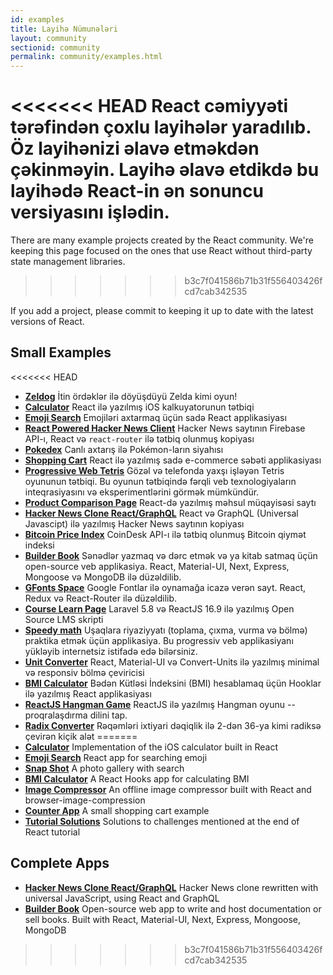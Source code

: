 ```yaml
---
id: examples
title: Layihə Nümunələri
layout: community
sectionid: community
permalink: community/examples.html
---
```


<<<<<<< HEAD
React cəmiyyəti tərəfindən çoxlu layihələr yaradılıb. Öz layihənizi əlavə etməkdən çəkinməyin. Layihə əlavə etdikdə bu layihədə React-in ən sonuncu versiyasını işlədin.
=======
There are many example projects created by the React community. We're keeping this page focused on the ones that use React without third-party state management libraries.
>>>>>>> b3c7f041586b71b31f556403426fcd7cab342535

If you add a project, please commit to keeping it up to date with the latest versions of React.

## Small Examples

<<<<<<< HEAD
* **[Zeldog](https://yannsainty.github.io/Zeldog/)** İtin ördəklər ilə döyüşdüyü Zelda kimi oyun!
* **[Calculator](https://github.com/ahfarmer/calculator)** React ilə yazılmış iOS kalkuyatorunun tətbiqi
* **[Emoji Search](https://github.com/ahfarmer/emoji-search)** Emojiləri axtarmaq üçün sadə React applikasiyası
* **[React Powered Hacker News Client](https://github.com/insin/react-hn)** Hacker News saytının Firebase API-ı, React və `react-router` ilə tətbiq olunmuş kopiyası
* **[Pokedex](https://github.com/alik0211/pokedex)** Canlı axtarış ilə Pokémon-ların siyahısı
* **[Shopping Cart](https://github.com/jeffersonRibeiro/react-shopping-cart)** React ilə yazılmış sadə e-commerce səbəti applikasiyası
* **[Progressive Web Tetris](https://github.com/skidding/flatris)** Gözəl və telefonda yaxşı işləyən Tetris oyununun tətbiqi. Bu oyunun tətbiqində fərqli veb texnologiyaların inteqrasiyasını və eksperimentlərini görmək mümkündür.
* **[Product Comparison Page](https://github.com/Rhymond/product-compare-react)** React-də yazılmış məhsul müqayisəsi saytı
* **[Hacker News Clone React/GraphQL](https://github.com/clintonwoo/hackernews-react-graphql)** React və GraphQL (Universal Javascipt) ilə yazılmış Hacker News saytının kopiyası
* **[Bitcoin Price Index](https://github.com/mrkjlchvz/bitcoin-price-index)** CoinDesk API-ı ilə tətbiq olunmuş Bitcoin qiymət indeksi
* **[Builder Book](https://github.com/builderbook/builderbook)** Sənədlər yazmaq və dərc etmək və ya kitab satmaq üçün open-source veb applikasiya. React, Material-UI, Next, Express, Mongoose və MongoDB ilə düzəldilib.
* **[GFonts Space](https://github.com/pankajladhar/GFontsSpace)** Google Fontlar ilə oynamağa icazə verən sayt. React, Redux və React-Router ilə düzəldilib.
* **[Course Learn Page](https://github.com/ulearnpro/ulearn)** Laravel 5.8 və ReactJS 16.9 ilə yazılmış Open Source LMS skripti
* **[Speedy math](https://github.com/pankajladhar/speedy-math)** Uşaqlara riyaziyyatı (toplama, çıxma, vurma və bölmə) praktika etmək üçün applikasiya. Bu progressiv veb applikasiyanı yükləyib internetsiz istifadə edə bilərsiniz.
* **[Unit Converter](https://github.com/KarthikeyanRanasthala/react-unit-converter)** React, Material-UI və Convert-Units ilə yazılmış minimal və responsiv bölmə çeviricisi
* **[BMI Calculator](https://github.com/GermaVinsmoke/bmi-calculator)** Bədən Kütləsi İndeksini (BMI) hesablamaq üçün Hooklar ilə yazılmış React applikasiyası
* **[ReactJS Hangman Game](https://github.com/vetrivelcsamy/reactjs-hangman)** ReactJS ilə yazılmış Hangman oyunu -- proqralaşdırma dilini tap.
* **[Radix Converter](https://github.com/kumom/radix-converter)** Rəqəmləri ixtiyari dəqiqlik ilə 2-dən 36-ya kimi radiksə çevirən kiçik alət
=======
* **[Calculator](https://github.com/ahfarmer/calculator)** Implementation of the iOS calculator built in React
* **[Emoji Search](https://github.com/ahfarmer/emoji-search)** React app for searching emoji
* **[Snap Shot](https://github.com/Yog9/SnapShot)** A photo gallery with search
* **[BMI Calculator](https://github.com/GermaVinsmoke/bmi-calculator)** A React Hooks app for calculating BMI
* **[Image Compressor](https://github.com/RaulB-masai/react-image-compressor)** An offline image compressor built with React and browser-image-compression
* **[Counter App](https://github.com/arnab-datta/counter-app)** A small shopping cart example
* **[Tutorial Solutions](https://github.com/harman052/react-tutorial-solutions)** Solutions to challenges mentioned at the end of React tutorial

## Complete Apps

* **[Hacker News Clone React/GraphQL](https://github.com/clintonwoo/hackernews-react-graphql)** Hacker News clone rewritten with universal JavaScript, using React and GraphQL
* **[Builder Book](https://github.com/builderbook/builderbook)** Open-source web app to write and host documentation or sell books. Built with React, Material-UI, Next, Express, Mongoose, MongoDB
>>>>>>> b3c7f041586b71b31f556403426fcd7cab342535
